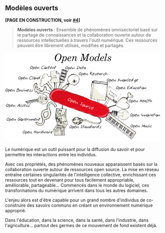 ## Modèles ouverts

**[PAGE EN CONSTRUCTION, voir [#4](https://github.com/AbcSxyZ/Open-Models/issues/4)]**

> **Modèles ouverts** : Ensemble de phénomènes omnisectoriel basé sur le partage de connaissances et la collaboration ouverte autour de ressources intellectuelles à travers l'outil numérique. Ces ressources peuvent être librement utilisés, modifiés et partagés.

![image open source graph](/images/modele_ouverts.png)

Le numérique est un outil puissant pour la diffusion du savoir et pour permettre les interactions entre les individus.

Avec ces propriétés, des phénomènes nouveaux apparaissent basés sur la collaboration ouverte autour de ressources open source. La mise en réseau entraîne certaines singularités de l'intelligence collective, enrichissant ces ressources tout en devenant pour tous facilement appropriable, améliorable, partageable... Commencés dans le monde du logiciel, ces transformations du numérique arrivent dans tous les autres domaines.

L'enjeu alors est d'être capable pour un grand nombre d'individus de co-construire des savoirs communs en créant un environnement numérique approprié.

Dans l'éducation, dans la science, dans la santé, dans l'industrie, dans l'agriculture... partout des germes de ce mouvement de fond existent déjà.
